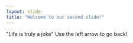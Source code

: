 ```yaml
---
layout: slide
title: "Welcome to our second slide!"
---
```

"Life is truly a joke"
Use the left arrow to go back!
